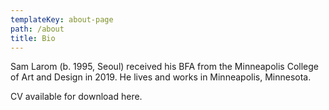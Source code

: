 ```yaml
---
templateKey: about-page
path: /about
title: Bio
---
```

Sam Larom (b. 1995, Seoul) received his BFA from the Minneapolis College of Art and Design in 2019. He lives and works in Minneapolis, Minnesota.

CV available for download here.